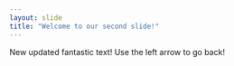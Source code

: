 ```yaml
---
layout: slide
title: "Welcome to our second slide!"
---
```

New updated fantastic text!
Use the left arrow to go back!
